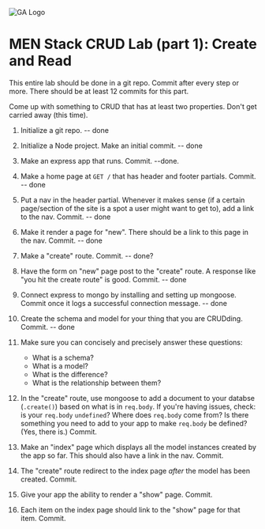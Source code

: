 ![GA Logo](https://ga-dash.s3.amazonaws.com/production/assets/logo-9f88ae6c9c3871690e33280fcf557f33.png)

# MEN Stack CRUD Lab (part 1): Create and Read

This entire lab should be done in a git repo.  Commit after every step or more.  There should be at least 12 commits for this part.

Come up with something to CRUD that has at least two properties. Don't get carried away (this time). 

1. Initialize a git repo. -- done
1. Initialize a Node project. Make an initial commit. -- done
1. Make an express app that runs. Commit. --done.
1. Make a home page at `GET /` that has header and footer partials.  Commit. -- done
1. Put a nav in the header partial.  Whenever it makes sense (if a certain page/section of the site is a spot a user might want to get to), add a link to the nav.  Commit. -- done
1. Make it render a page for "new". There should be a link to this page in the nav. Commit. -- done
1. Make a "create" route. Commit. -- done?
1. Have the form on "new" page post to the "create" route. A response like "you hit the create route" is good. Commit. -- done
1. Connect express to mongo by installing and setting up mongoose. Commit once it logs a successful connection message. -- done




1. Create the schema and model for your thing that you are CRUDding. Commit. -- done
1. Make sure you can concisely and precisely answer these questions: 
    * What is a schema?  
    * What is a model?  
    * What is the difference?  
    * What is the relationship between them?
1. In the "create" route, use mongoose to add a document to your databse (`.create()`) based on what is in `req.body`. If you're having issues, check: is your `req.body` `undefined`? Where does `req.body` come from? Is there something you need to add to your app to make `req.body` be defined? (Yes, there is.) Commit.
1. Make an "index" page which displays all the model instances created by the app so far. This should also have a link in the nav. Commit.
1. The "create" route redirect to the index page _after_ the model has been created. Commit.
1. Give your app the ability to render a "show" page. Commit.
1. Each item on the index page should link to the "show" page for that item. Commit.
